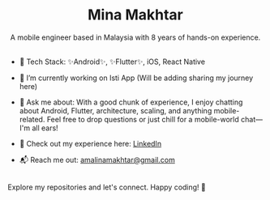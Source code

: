 <!--
**minamakhtar/minamakhtar** is a ✨ _special_ ✨ repository because its `README.md` (this file) appears on your GitHub profile.
-->


# <div align="center">Mina Makhtar</div>

<div align="center">A mobile engineer based in Malaysia with 8 years of hands-on experience.</div><br>


- 🔧 Tech Stack: ✨Android✨, ✨Flutter✨, iOS, React Native

- 🔭 I’m currently working on Isti App (Will be adding sharing my journey here)

- 💬 Ask me about: With a good chunk of experience, I enjoy chatting about Android, Flutter, architecture, scaling, and anything mobile-related. Feel free to drop questions or just chill for a mobile-world chat—I'm all ears!

- 🤔 Check out my experience here: [LinkedIn](https://www.linkedin.com/in/amalinamakhtar/)

- 📬 Reach me out: [amalinamakhtar@gmail.com](mailto:amalinamakhtar@gmail.com)<br><br>



Explore my repositories and let's connect. Happy coding! 🚀
